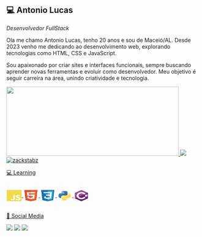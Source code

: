 ## 💻 Antonio Lucas
*Desenvolvedor FullStack*

Ola me chamo Antonio Lucas, tenho 20 anos e sou de Maceió/AL. Desde 2023 venho me dedicando ao desenvolvimento web, explorando tecnologias como HTML, CSS e JavaScript.

Sou apaixonado por criar sites e interfaces funcionais, sempre buscando aprender novas ferramentas e evoluir como desenvolvedor. Meu objetivo é seguir carreira na área, unindo criatividade e tecnologia.

<div>
    <a href="https://github.com/antoniilucas">
    <img height="180cm" src="https://github-readme-stats.vercel.app/api?username=antoniilucas&show_icons=true&icon_color=ffd200&rank_=true&theme=dracula"width="450"/>
    <img height="180cm" src="https://github-readme-stats.vercel.app/api/top-langs/?username=antoniilucas&layout=donut&theme=dracula"/>
</div> 
<img height="10%" width="15%" src="https://komarev.com/ghpvc/?username=antoniilucas&color=dc143c&style=for-the-badge&color=d6b100" alt="zackstabz"/> 

  💻 Learning
<div style="display: inline_block"><br>
  <img align="center" alt="Lucas-Js" height="30" width="40" src="https://raw.githubusercontent.com/devicons/devicon/master/icons/javascript/javascript-plain.svg">
  <img align="center" alt="Rafa-HTML" height="30" width="40" src="https://raw.githubusercontent.com/devicons/devicon/master/icons/html5/html5-original.svg">
  <img align="center" alt="Rafa-CSS" height="30" width="40" src="https://raw.githubusercontent.com/devicons/devicon/master/icons/css3/css3-original.svg">
  <img align="center" alt="Rafa-Python" height="30" width="40" src="https://raw.githubusercontent.com/devicons/devicon/master/icons/python/python-original.svg">
  <img align="center" alt="Rafa-Csharp" height="30" width="40" src="https://raw.githubusercontent.com/devicons/devicon/master/icons/csharp/csharp-original.svg">
</div>

  ##

  👥 Social Media  
<div> 
  <a href="https://instagram.com/antonii_lucas" target="_blank"><img src="https://img.shields.io/badge/-Instagram-%23E4405F?style=for-the-badge&logo=instagram&logoColor=white" target="_blank"></a>
  <a href = "mailto:antoniilucasofc@gmail.com"><img src="https://img.shields.io/badge/-Gmail-%23333?style=for-the-badge&logo=gmail&logoColor=white" target="_blank"></a>
  <a href="https://www.linkedin.com/in/antônio-lucas-369a85279/" target="_blank"><img src="https://img.shields.io/badge/-LinkedIn-%230077B5?style=for-the-badge&logo=linkedin&logoColor=white" target="_blank"></a> 
  
</div>
